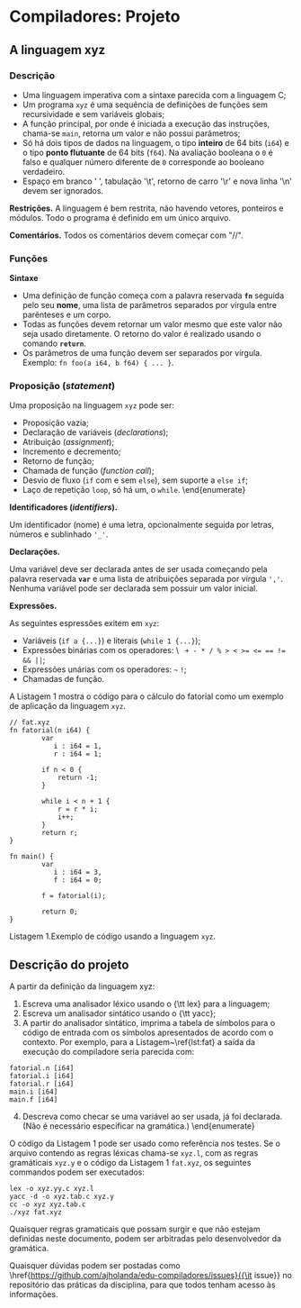# Compiladores: Projeto

## A linguagem xyz

### Descrição

- Uma linguagem imperativa com a sintaxe parecida com a 
  linguagem C;
- Um programa `xyz` é uma sequência de definições de 
  funções sem recursividade e sem variáveis globais;
- A função principal, por onde é iniciada a execução 
  das instruções, chama-se `main`, retorna um valor e 
  não possui parâmetros;
- Só há dois tipos de dados na linguagem, o tipo **inteiro**
	de 64 bits (`i64`) e o tipo **ponto flutuante** de 
	64 bits (`f64`). Na avaliação booleana o `0` é falso 
	e qualquer número diferente de `0` corresponde ao booleano verdadeiro.
-  Espaço em branco ' ', tabulação '\t', retorno de carro '\r' e nova linha
   '\n' devem ser ignorados.

**Restrições.** A linguagem é bem restrita, não havendo 
vetores, ponteiros e módulos. Todo o programa é definido em um 
único arquivo.

**Comentários.** Todos os comentários devem começar com "//".

### Funções

**Sintaxe**

- Uma definição de função começa com a palavra reservada 
  **`fn`** seguida pelo seu **nome**, uma lista de parâmetros 
    separados por vírgula entre parênteses e um corpo.
- Todas as funções devem retornar um valor mesmo que este 
    valor não seja usado diretamente. O retorno do valor é realizado 
    usando o comando **`return`**.
- Os parâmetros de uma função devem ser separados por vírgula.
   Exemplo: `fn foo(a i64, b f64) { ... }`.

### Proposição (*statement*)

Uma proposição na linguagem `xyz` pode ser:

- Proposição vazia;
- Declaração de variáveis (*declarations*);
- Atribuição (*assignment*);
- Incremento e decremento;
- Retorno de função;
- Chamada de função (*function call*);
- Desvio de fluxo (`if` com e sem `else`), 
	sem suporte a `else if`;
- Laço de repetição `loop`, só há um, o `while`.
\end{enumerate}

**Identificadores (*identifiers*).**

Um identificador (nome) é uma letra, opcionalmente seguida
por letras, números e sublinhado `'_'`.

**Declarações.**

Uma variável deve ser declarada antes de ser usada começando
pela palavra reservada **`var`** e uma lista de atribuições 
separada por vírgula `','`. Nenhuma variável pode ser 
declarada sem possuir um valor inicial.

**Expressões.**

As seguintes espressões exitem em `xyz`:

- Variáveis (`if a {...}`) e literais 
(`while 1 {...}`);
- Expressões binárias com os operadores: \\
` + - * / % > < >= <= == != && ||`;
- Expressões unárias com os operadores:
	`~` `!`;
- Chamadas de função.

A Listagem 1 mostra o código para o cálculo 
do fatorial como um exemplo de aplicação da linguagem 
`xyz`.

```
// fat.xyz
fn fatorial(n i64) {
        var
           i : i64 = 1,
           r : i64 = 1;
    
        if n < 0 {
            return -1;
        }

        while i < n + 1 {
            r = r * i;
            i++;
        }
        return r;
}
    
fn main() {
        var 
           i : i64 = 3,
           f : i64 = 0;
    
        f = fatorial(i);

        return 0;
}
```

Listagem 1.Exemplo de código usando a linguagem `xyz`.

## Descrição do projeto

A partir da definição da linguagem xyz:

1. Escreva uma analisador léxico usando o {\tt lex} 
para a linguagem;
2. Escreva um analisador sintático usando o {\tt yacc};
3. A partir do analisador sintático, imprima a tabela de 
símbolos para o código de entrada com os símbolos apresentados 
de acordo com o contexto. Por exemplo, para a Listagem~\ref{lst:fat}
a saída da execução do compiladore seria parecida com:

```
fatorial.n [i64]
fatorial.i [i64]
fatorial.r [i64]
main.i [i64]
main.f [i64]
```

4. Descreva como checar se uma variável ao ser usada, já foi
  declarada. (Não é necessário especificar na gramática.)
\end{enumerate}

O código da Listagem 1 pode ser usado como referência
nos testes. Se o arquivo contendo as regras léxicas chama-se 
`xyz.l`, com as regras gramáticais `xyz.y` e o 
código da Listagem 1 `fat.xyz`, os seguintes 
commandos podem ser executados:

```
lex -o xyz.yy.c xyz.l
yacc -d -o xyz.tab.c xyz.y
cc -o xyz xyz.tab.c
./xyz fat.xyz
```

Quaisquer regras gramaticais que possam surgir 
e que não estejam definidas neste documento,
podem ser arbitradas pelo desenvolvedor da
gramática.

Quaisquer dúvidas podem ser postadas como 
\href{https://github.com/ajholanda/edu-compiladores/issues}{{\it issue}}
no repositório das práticas da disciplina, para que todos
tenham acesso às informações.
